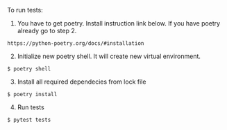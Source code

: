 To run tests:

1. You have to get poetry. Install instruction link below. If you have poetry already go to step 2. 
```
https://python-poetry.org/docs/#installation
```
2. Initialize new poetry shell. It will create new virtual environment.
```
$ poetry shell
```
3. Install all required dependecies from lock file
```
$ poetry install
``````
4. Run tests
```
$ pytest tests
```

